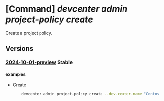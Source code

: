 # [Command] _devcenter admin project-policy create_

Create a project policy.

## Versions

### [2024-10-01-preview](/Resources/mgmt-plane/L3N1YnNjcmlwdGlvbnMve30vcmVzb3VyY2Vncm91cHMve30vcHJvdmlkZXJzL21pY3Jvc29mdC5kZXZjZW50ZXIvZGV2Y2VudGVycy97fS9wcm9qZWN0cG9saWNpZXMve30=/2024-10-01-preview.xml) **Stable**

<!-- mgmt-plane /subscriptions/{}/resourcegroups/{}/providers/microsoft.devcenter/devcenters/{}/projectpolicies/{} 2024-10-01-preview -->

#### examples

- Create
    ```bash
        devcenter admin project-policy create --dev-center-name "Contoso" --project-policy-name "DevOnlyResources" --resource-group "rg1" --resource-policies '[{"resources": "/subscriptions/0ac520ee-14c0-480f-b6c9-0a90c58ffff1/resourceGroups/rg1/providers/Microsoft.DevCenter/devcenters/Contoso/attachednetworks/network-westus3"]' --scopes '["/subscriptions/0ac520ee-14c0-480f-b6c9-0a90c58ffff1/resourceGroups/rg1/providers/Microsoft.DevCenter/projects/DevProject"]'
    ```
